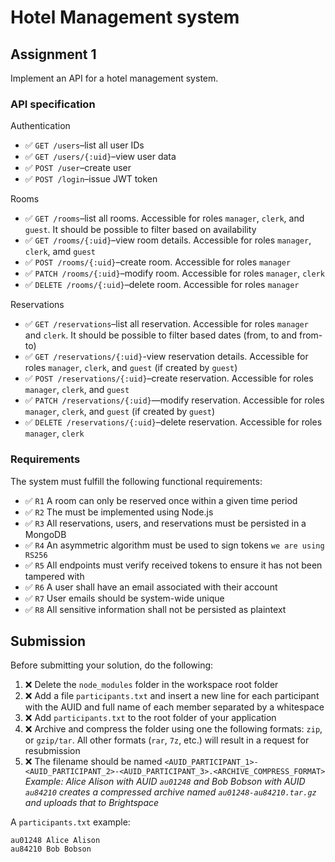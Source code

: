 # Hotel Management system
## Assignment 1
Implement an API for a hotel management system.

### API specification
Authentication
  - ✅ `GET /users`–list all user IDs
  - ✅ `GET /users/{:uid}`–view user data
  - ✅ `POST /user`–create user
  - ✅ `POST /login`–issue JWT token

Rooms
  - ✅ `GET /rooms`–list all rooms. Accessible for roles `manager`, `clerk`, and `guest`. It should be possible to filter based on availability
  - ✅ `GET /rooms/{:uid}`–view room details. Accessible for roles `manager`, `clerk`, amd `guest`
  - ✅ `POST /rooms/{:uid}`–create room. Accessible for roles `manager`
  - ✅ `PATCH /rooms/{:uid}`–modify room. Accessible for roles `manager`, `clerk`
  - ✅ `DELETE /rooms/{:uid}`–delete room. Accessible for roles `manager`

Reservations
  - ✅ `GET /reservations`–list all reservation. Accessible for roles `manager` and `clerk`. It should be possible to filter based dates (from, to and from-to)
  - ✅ `GET /reservations/{:uid}`-view reservation details. Accessible for roles `manager`, `clerk`, and `guest` (if created by `guest`)
  - ✅ `POST /reservations/{:uid}`–create reservation. Accessible for roles `manager`, `clerk`, and `guest` 
  - ✅ `PATCH /reservations/{:uid}`—modify reservation. Accessible for roles `manager`, `clerk`, and `guest` (if created by `guest`) 
  - ✅ `DELETE /reservations/{:uid}`–delete reservation. Accessible for roles `manager`, `clerk`

### Requirements
The system must fulfill the following functional requirements:
  - ✅ `R1` A room can only be reserved once within a given time period
  - ✅ `R2` The must be implemented using Node.js
  - ✅ `R3` All reservations, users, and reservations must be persisted in a MongoDB
  - ✅ `R4` An asymmetric algorithm must be used to sign tokens `we are using RS256`
  - ✅ `R5` All endpoints must verify received tokens to ensure it has not been tampered with
  - ✅ `R6` A user shall have an email associated with their account
  - ✅ `R7` User emails should be system-wide unique
  - ✅ `R8` All sensitive information shall not be persisted as plaintext

## Submission
Before submitting your solution, do the following:
1. ❌ Delete the `node_modules` folder in the workspace root folder
2. ❌ Add a file `participants.txt` and insert a new line for each participant with the AUID and full name of each member separated by a whitespace
3. ❌ Add `participants.txt` to the root folder of your application
4. ❌ Archive and compress the folder using one the following formats: `zip`, or `gzip/tar`. All other formats (`rar`, `7z`, etc.) will result in a request for resubmission
5. ❌ The filename should be named `<AUID_PARTICIPANT_1>-<AUID_PARTICIPANT_2>-<AUID_PARTICIPANT_3>.<ARCHIVE_COMPRESS_FORMAT>` _Example: Alice Alison with AUID `au01248` and Bob Bobson with AUID `au84210` creates a compressed archive named `au01248-au84210.tar.gz` and uploads that to Brightspace_

A `participants.txt` example:
```
au01248 Alice Alison
au84210 Bob Bobson
```